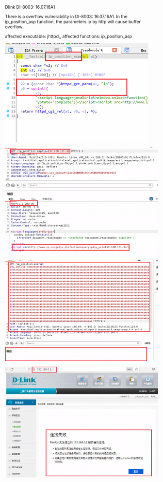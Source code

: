 Dlink DI-8003: 16.07.16A1

There is a overflow vulnerability in DI-8003: 16.07.16A1. In the ip_position_asp function, the parameters ip by http will cause buffer overflow.

affected executable: jhttpd,, affected functions: ip_position_asp


![](3_1.png)


![](3_2.png)


![](3_3.png)


![](3_4.png)
